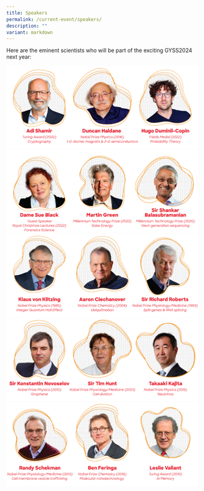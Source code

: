 ```yaml
---
title: Speakers
permalink: /current-event/speakers/
description: ""
variant: markdown
---
```

Here are the eminent scientists who will be part of the exciting GYSS2024 next year:

![](/images/GYSS%202024/2024_Speaker_1.png)
![](/images/GYSS%202024/2024_Speaker_2.png)
![](/images/GYSS%202024/2024_Speaker_3.png)
![](/images/GYSS%202024/2024_Speaker_4.png)
![](/images/GYSS%202024/2024_Speaker_5.png)
